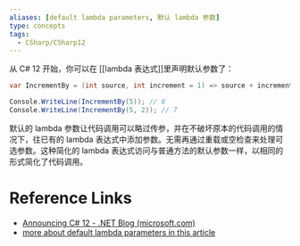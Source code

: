 ```yaml
---
aliases: [default lambda parameters, 默认 lambda 参数]
type: concepts
tags:
  - CSharp/CSharp12
---
```


从 C# 12 开始，你可以在 [[lambda 表达式]]里声明默认参数了：

```csharp
var IncrementBy = (int source, int increment = 1) => source + increment;

Console.WriteLine(IncrementBy(5)); // 6
Console.WriteLine(IncrementBy(5, 2)); // 7
```

默认的 lambda 参数让代码调用可以略过传参，并在不破坏原本的代码调用的情况下，往已有的 lambda 表达式中添加参数。无需再通过重载或空检查来处理可选参数。这种简化的 lambda 表达式访问与普通方法的默认参数一样，以相同的形式简化了代码调用。

# Reference Links
- [Announcing C# 12 - .NET Blog (microsoft.com)](https://devblogs.microsoft.com/dotnet/announcing-csharp-12/#default-lambda-parameters)
- [more about default lambda parameters in this article](https://learn.microsoft.com/dotnet/csharp/whats-new/csharp-12#default-lambda-parameters)
